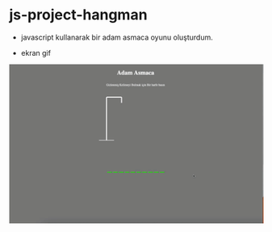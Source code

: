 # js-project-hangman

- javascript kullanarak bir adam asmaca oyunu oluşturdum.

- ekran gif

![](ekran.gif)